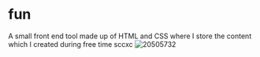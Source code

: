 # fun
A small front end tool made up of HTML and CSS where I store the content which I created during free time
sccxc
![20505732](https://user-images.githubusercontent.com/84372271/221360872-790f94b2-7888-4371-a637-456261d492f3.jpg)
